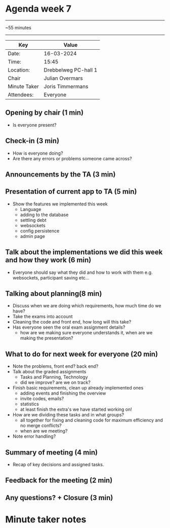 # Agenda week 7

---

~55 minutes

---
| Key | Value                |
| --- |----------------------|
| Date: | 16-03-2024           |
| Time: | 15:45                |
| Location: | Drebbelweg PC-hall 1 |
| Chair | Julian Overmars      |
| Minute Taker | Joris Timmermans     |
| Attendees: | Everyone             |

## Opening by chair (1 min)
- Is everyone present?
## Check-in (3 min)
- How is everyone doing?
- Are there any errors or problems someone came across?
## Announcements by the TA (3 min)
## Presentation of current app to TA (5 min)
- Show the features we implemented this week
  - Language
  - adding to the database
  - settling debt
  - websockets
  - config persistence
  - admin page
## Talk about the implementations we did this week and how they work (6 min)
- Everyone should say what they did and how to work with them e.g. websockets, participant saving etc...
## Talking about planning(8 min)
- Discuss when we are doing which requirements, how much time do we have?
- Take the exams into account
- Cleaning the code and front end, how long will this take?
- Has everyone seen the oral exam assignment details?
  - how are we making sure everyone understands it, when are we making the presentation?
## What to do for next week for everyone (20 min)
- Note the problems, front end? back end?
- Talk about the graded assignments 
  - Tasks and Planning, Technology 
  - did we improve? are we on track?
- Finish basic requirements, clean up already implemented ones
  - adding events and finishing the overview
  - invite codes, emails?
  - statistics
  - at least finish the extra's we have started working on!
- How are we dividing these tasks and in what groups? 
  - all together for fixing and cleaning code for maximum efficiency and no merge conflicts?
  - when are we meeting?
- Note error handling?

## Summary of meeting (4 min)
- Recap of key decisions and assigned tasks.
## Feedback for the meeting (2 min)
## Any questions? + Closure (3 min)
# Minute taker notes
